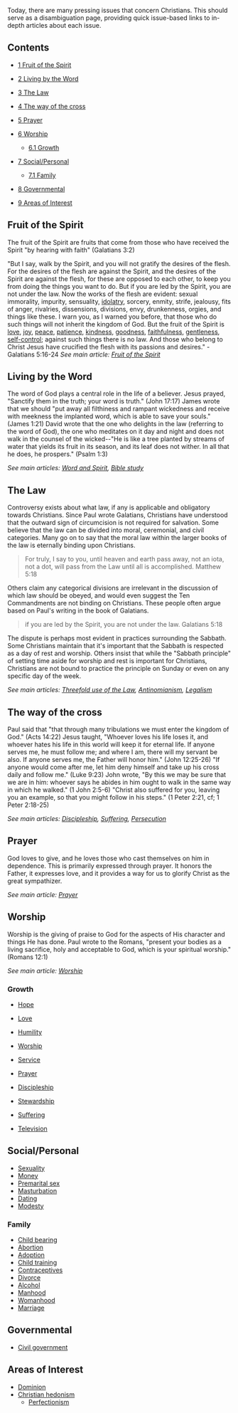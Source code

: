 Today, there are many pressing issues that concern Christians. This
should serve as a disambiguation page, providing quick issue-based
links to in-depth articles about each issue.

## Contents

-   [1 Fruit of the Spirit](#Fruit_of_the_Spirit)
-   [2 Living by the Word](#Living_by_the_Word)
-   [3 The Law](#The_Law)
-   [4 The way of the cross](#The_way_of_the_cross)
-   [5 Prayer](#Prayer)
-   [6 Worship](#Worship)
    -   [6.1 Growth](#Growth)

-   [7 Social/Personal](#Social.2FPersonal)
    -   [7.1 Family](#Family)

-   [8 Governmental](#Governmental)
-   [9 Areas of Interest](#Areas_of_Interest)

## Fruit of the Spirit

The fruit of the Spirit are fruits that come from those who have
received the Spirit "by hearing with faith" (Galatians 3:2)

"But I say, walk by the Spirit, and you will not gratify the
desires of the flesh. For the desires of the flesh are against the
Spirit, and the desires of the Spirit are against the flesh, for
these are opposed to each other, to keep you from doing the things
you want to do. But if you are led by the Spirit, you are not under
the law. Now the works of the flesh are evident: sexual immorality,
impurity, sensuality, [idolatry](Idolatry "Idolatry"), sorcery,
enmity, strife, jealousy, fits of anger, rivalries, dissensions,
divisions, envy, drunkenness, orgies, and things like these. I warn
you, as I warned you before, that those who do such things will not
inherit the kingdom of God. But the fruit of the Spirit is
[love](Love "Love"), [joy](Joy "Joy"),
[peace](index.php?title=Peace&action=edit&redlink=1 "Peace (page does not exist)"),
[patience](index.php?title=Patience&action=edit&redlink=1 "Patience (page does not exist)"),
[kindness](index.php?title=Kindness&action=edit&redlink=1 "Kindness (page does not exist)"),
[goodness](index.php?title=Goodness&action=edit&redlink=1 "Goodness (page does not exist)"),
[faithfulness](index.php?title=Faithfulness&action=edit&redlink=1 "Faithfulness (page does not exist)"),
[gentleness](index.php?title=Gentleness&action=edit&redlink=1 "Gentleness (page does not exist)"),
[self-control](index.php?title=Self-control&action=edit&redlink=1 "Self-control (page does not exist)");
against such things there is no law. And those who belong to Christ
Jesus have crucified the flesh with its passions and desires."
-Galatians 5:16-24
*See main article: [Fruit of the Spirit](Fruit_of_the_Spirit "Fruit of the Spirit")*
## Living by the Word

The word of God plays a central role in the life of a believer.
Jesus prayed, "Sanctify them in the truth; your word is truth."
(John 17:17) James wrote that we should "put away all filthiness
and rampant wickedness and receive with meekness the implanted
word, which is able to save your souls." (James 1:21) David wrote
that the one who delights in the law (referring to the word of
God), the one who meditates on it day and night and does not walk
in the counsel of the wicked--"He is like a tree planted by streams
of water that yields its fruit in its season, and its leaf does not
wither. In all that he does, he prospers." (Psalm 1:3)

*See main articles: [Word and Spirit](index.php?title=Word_and_Spirit&action=edit&redlink=1 "Word and Spirit (page does not exist)"), [Bible study](Bible_study "Bible study")*
## The Law

Controversy exists about what law, if any is applicable and
obligatory towards Christians. Since Paul wrote Galatians,
Christians have understood that the outward sign of circumcision is
not required for salvation. Some believe that the law can be
divided into moral, ceremonial, and civil categories. Many go on to
say that the moral law within the larger books of the law is
eternally binding upon Christians.

> For truly, I say to you, until heaven and earth pass away, not an
> iota, not a dot, will pass from the Law until all is accomplished.
> Matthew 5:18

Others claim any categorical divisions are irrelevant in the
discussion of which law should be obeyed, and would even suggest
the Ten Commandments are not binding on Christians. These people
often argue based on Paul's writing in the book of Galatians.

> if you are led by the Spirit, you are not under the law. Galatians
> 5:18

The dispute is perhaps most evident in practices surrounding the
Sabbath. Some Christians maintain that it's important that the
Sabbath is respected as a day of rest and worship. Others insist
that while the "Sabbath principle" of setting time aside for
worship and rest is important for Christians, Christians are not
bound to practice the principle on Sunday or even on any specific
day of the week.

*See main articles: [Threefold use of the Law](index.php?title=Threefold_use_of_the_Law&action=edit&redlink=1 "Threefold use of the Law (page does not exist)"), [Antinomianism](Antinomianism "Antinomianism"), [Legalism](Legalism "Legalism")*
## The way of the cross

Paul said that "that through many tribulations we must enter the
kingdom of God." (Acts 14:22) Jesus taught, "Whoever loves his life
loses it, and whoever hates his life in this world will keep it for
eternal life. If anyone serves me, he must follow me; and where I
am, there will my servant be also. If anyone serves me, the Father
will honor him." (John 12:25-26) "If anyone would come after me,
let him deny himself and take up his cross daily and follow me."
(Luke 9:23) John wrote, "By this we may be sure that we are in him:
whoever says he abides in him ought to walk in the same way in
which he walked." (1 John 2:5-6) "Christ also suffered for you,
leaving you an example, so that you might follow in his steps." (1
Peter 2:21, cf; 1 Peter 2:18-25)

*See main articles: [Discipleship](Discipleship "Discipleship"), [Suffering](Suffering "Suffering"), [Persecution](index.php?title=Persecution&action=edit&redlink=1 "Persecution (page does not exist)")*
## Prayer

God loves to give, and he loves those who cast themselves on him in
dependence. This is primarily expressed through prayer. It honors
the Father, it expresses love, and it provides a way for us to
glorify Christ as the great sympathizer.

*See main article: [Prayer](Prayer "Prayer")*
## Worship

Worship is the giving of praise to God for the aspects of His
character and things He has done. Paul wrote to the Romans,
"present your bodies as a living sacrifice, holy and acceptable to
God, which is your spiritual worship." (Romans 12:1)

*See main article: [Worship](Worship "Worship")*
### Growth

-   [Hope](Hope "Hope")
-   [Love](Love "Love")
-   [Humility](Humility "Humility")
-   [Worship](Worship "Worship")
-   [Service](index.php?title=Service&action=edit&redlink=1 "Service (page does not exist)")
-   [Prayer](Prayer "Prayer")
-   [Discipleship](Discipleship "Discipleship")

-   [Stewardship](index.php?title=Stewardship&action=edit&redlink=1 "Stewardship (page does not exist)")
-   [Suffering](Suffering "Suffering")
-   [Television](Television "Television")

## Social/Personal

-   [Sexuality](index.php?title=Sexuality&action=edit&redlink=1 "Sexuality (page does not exist)")
-   [Money](Money "Money")
-   [Premarital sex](Premarital_sex "Premarital sex")
-   [Masturbation](Masturbation "Masturbation")
-   [Dating](Dating "Dating")
-   [Modesty](Modesty "Modesty")

### Family

-   [Child bearing](Child_bearing "Child bearing")
-   [Abortion](Abortion "Abortion")
-   [Adoption](Adoption "Adoption")
-   [Child training](Child_training "Child training")
-   [Contraceptives](Contraceptives "Contraceptives")
-   [Divorce](Divorce "Divorce")
-   [Alcohol](Alcohol "Alcohol")
-   [Manhood](index.php?title=Manhood&action=edit&redlink=1 "Manhood (page does not exist)")
-   [Womanhood](Womanhood "Womanhood")
-   [Marriage](Marriage "Marriage")

## Governmental

-   [Civil government](index.php?title=Civil_government&action=edit&redlink=1 "Civil government (page does not exist)")

## Areas of Interest

-   [Dominion](Dominion "Dominion")
-   [Christian hedonism](Christian_hedonism "Christian hedonism")
    -   [Perfectionism](Perfectionism "Perfectionism")




